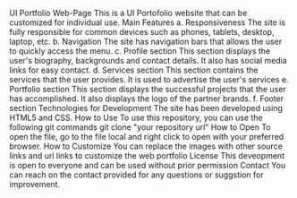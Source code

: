 UI Portfolio Web-Page This is a UI Portofolio website that can be customized for individual use.
Main Features a. Responsiveness The site is fully responsible for common devices such as phones, tablets, desktop, laptop, etc. b. Navigation The site has navigation bars that allows the user to quickly access the menu. c. Profile section This section displays the user's biography, backgrounds and contact details. It also has social media links for easy contact. d. Services section This section contains the services that the user provides. It is used to advertise the user's services e. Portfolio section This section displays the successful projects that the user has accomplished. It also displays the logo of the partner brands. f. Footer section
Technologies for Development The site has been developed using HTML5 and CSS.
How to Use
To use this repository, you can use the following git commands git clone "your repository url"
How to Open To open the file, go to the file local and right click to open with your preferred browser.
How to Customize You can replace the images with other source links and url links to customize the web portfolio
License This deveopment is open to everyone and can be used without prior permission
Contact You can reach on the contact provided for any questions or suggstion for improvement.
